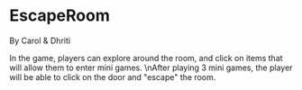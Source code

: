 # EscapeRoom
By Carol & Dhriti

In the game, players can explore around the room, and click on items that will allow them to enter mini games.
\nAfter playing 3 mini games, the player will be able to click on the door and "escape" the room. 
